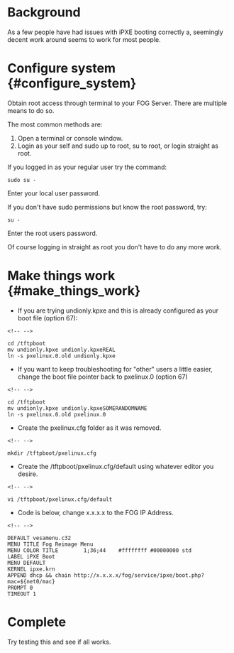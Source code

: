 # Background

As a few people have had issues with iPXE booting correctly a, seemingly
decent work around seems to work for most people.

# Configure system {#configure_system}

Obtain root access through terminal to your FOG Server. There are
multiple means to do so.

The most common methods are:

1.  Open a terminal or console window.
2.  Login as your self and sudo up to root, su to root, or login
    straight as root.

If you logged in as your regular user try the command:

    sudo su -

Enter your local user password.

If you don\'t have sudo permissions but know the root password, try:

    su -

Enter the root users password.

Of course logging in straight as root you don\'t have to do any more
work.

# Make things work {#make_things_work}

-   If you are trying undionly.kpxe and this is already configured as
    your boot file (option 67):

```{=html}
<!-- -->
```
    cd /tftpboot
    mv undionly.kpxe undionly.kpxeREAL
    ln -s pxelinux.0.old undionly.kpxe

-   If you want to keep troubleshooting for \"other\" users a little
    easier, change the boot file pointer back to pxelinux.0 (option 67)

```{=html}
<!-- -->
```
    cd /tftpboot
    mv undionly.kpxe undionly.kpxeSOMERANDOMNAME
    ln -s pxelinux.0.old pxelinux.0

-   Create the pxelinux.cfg folder as it was removed.

```{=html}
<!-- -->
```
    mkdir /tftpboot/pxelinux.cfg

-   Create the /tftpboot/pxelinux.cfg/default using whatever editor you
    desire.

```{=html}
<!-- -->
```
    vi /tftpboot/pxelinux.cfg/default

-   Code is below, change x.x.x.x to the FOG IP Address.

```{=html}
<!-- -->
```
    DEFAULT vesamenu.c32
    MENU TITLE Fog Reimage Menu
    MENU COLOR TITLE        1;36;44    #ffffffff #00000000 std
    LABEL iPXE Boot
    MENU DEFAULT
    KERNEL ipxe.krn
    APPEND dhcp && chain http://x.x.x.x/fog/service/ipxe/boot.php?mac=${net0/mac}
    PROMPT 0
    TIMEOUT 1

# Complete

Try testing this and see if all works.
